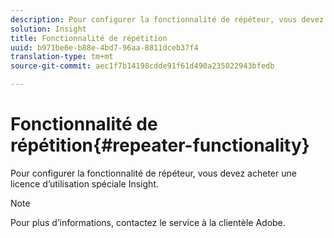 ```yaml
---
description: Pour configurer la fonctionnalité de répéteur, vous devez acheter une licence d’utilisation spéciale Insight.
solution: Insight
title: Fonctionnalité de répétition
uuid: b971be6e-b88e-4bd7-96aa-8811dceb37f4
translation-type: tm+mt
source-git-commit: aec1f7b14198cdde91f61d490a235022943bfedb

---
```



# Fonctionnalité de répétition{#repeater-functionality}

Pour configurer la fonctionnalité de répéteur, vous devez acheter une licence d’utilisation spéciale Insight.

>[!NOTE]
>
>Pour plus d’informations, contactez le service à la clientèle Adobe.

